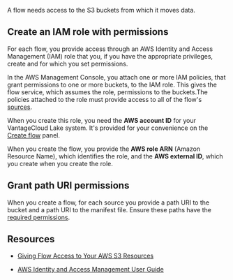 
A flow needs access to the S3 buckets from which it moves data.

## Create an IAM role with permissions


For each flow, you provide access through an AWS Identity and Access Management (IAM) role that you, if you have the appropriate privileges, create and for which you set permissions.

In the AWS Management Console, you attach one or more IAM policies, that grant permissions to one or more buckets, to the IAM role. This gives the flow service, which assumes the role, permissions to the buckets.The policies attached to the role must provide access to all of the flow's [sources](npn1691594431074.md).

When you create this role, you need the **AWS account ID** for your VantageCloud Lake system. It's provided for your convenience on the [Create flow](vwc1691596425578.md) panel.

When you create the flow, you provide the **AWS role ARN** (Amazon Resource Name), which identifies the role, and the **AWS external ID**, which you create when you create the role.

## Grant path URI permissions


When you create a flow, for each source you provide a path URI to the bucket and a path URI to the manifest file. Ensure these paths have the [required permissions](npn1691594431074.md).

## Resources


-   [Giving Flow Access to Your AWS S3 Resources](https://docs.teradata.com/access/sources/dita/topic?dita:mapPath=phg1621910019905.ditamap&dita:ditavalPath=pny1626732985837.ditaval&dita:topicPath=opp1680103532746.dita)

-   [AWS Identity and Access Management User Guide](https://docs.aws.amazon.com/IAM/latest/UserGuide)


